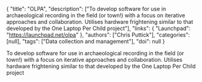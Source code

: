 {
  "title": "OLPA",
  "description": ["To develop software for use in archaeological recording in the field (or town!) with a focus on iterative approaches and collaboration. Utilises hardware frightening similar to that developed by the One Laptop Per Child project"],
  "links": {
    "Launchpad": "https://launchpad.net/olpa"
  },
  "authors": ["Chris Puttick"],
  "categories": [null],
  "tags": ["Data collection and management"],
  "doi": null
}

<!-- Generated by csv2md.R – do not edit by hand -->

To develop software for use in archaeological recording in the field (or town!) with a focus on iterative approaches and collaboration. Utilises hardware frightening similar to that developed by the One Laptop Per Child project